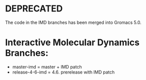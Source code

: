 # DEPRECATED

The code in the IMD branches has been merged into Gromacs 5.0.

# Interactive Molecular Dynamics Branches:
* master-imd = master + IMD patch
* release-4-6-imd = 4.6. prerelease with IMD patch

